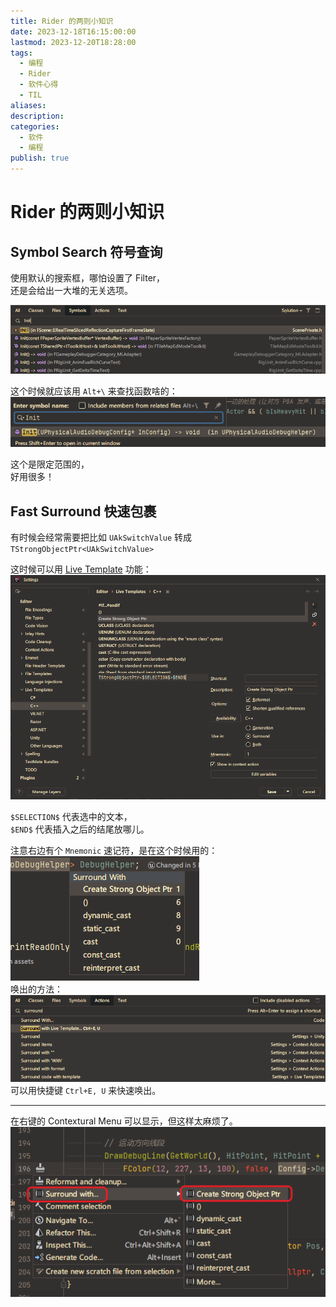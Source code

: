 ```yaml
---  
title: Rider 的两则小知识  
date: 2023-12-18T16:15:00:00  
lastmod: 2023-12-20T18:28:00  
tags:  
  - 编程  
  - Rider  
  - 软件心得  
  - TIL  
aliases:   
description:   
categories:  
  - 软件  
  - 编程  
publish: true  
---  
```

# Rider 的两则小知识  
  
## Symbol Search 符号查询  
使用默认的搜索框，哪怕设置了 Filter，  
还是会给出一大堆的无关选项。  
  
![](Assets/20231218_161622_233_copy.png)  
  
这个时候就应该用 `Alt+\` 来查找函数啥的：  
![](Assets/Pasted-image-20231218161730.png)  
  
这个是限定范围的，  
好用很多！  
  
## Fast Surround 快速包裹  
有时候会经常需要把比如 `UAkSwitchValue` 转成 `TStrongObjectPtr<UAkSwitchValue>`  
  
这时候可以用 [Live Template](https://www.jetbrains.com/help/rider/Templates__Applying_Templates__Creating_Source_Code_Using_Live_Templates.html) 功能：  
![](Assets/Pasted-image-20231218161946.png)  
  
`$SELECTION$` 代表选中的文本，  
`$END$` 代表插入之后的结尾放哪儿。  
  
注意右边有个 `Mnemonic` 速记符，是在这个时候用的：  
![](Assets/Pasted-image-20231218201007.png)  
唤出的方法：  
![](Assets/Pasted-image-20231218201038.png)  
可以用快捷键 `Ctrl+E, U` 来快速唤出。  
___  
在右键的 Contextural Menu 可以显示，但这样太麻烦了。  
![](Assets/Pasted-image-20231218162128.png)  
  
